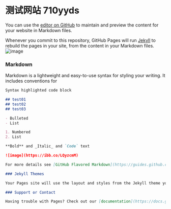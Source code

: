 # 测试网站 710yyds

You can use the [editor on GitHub](https://github.com/XingkongGZS/test-website/edit/gh-pages/index.md) to maintain and preview the content for your website in Markdown files.

Whenever you commit to this repository, GitHub Pages will run [Jekyll](https://jekyllrb.com/) to rebuild the pages in your site, from the content in your Markdown files.
![image](https://ibb.co/LQyzcmM)
### Markdown

Markdown is a lightweight and easy-to-use syntax for styling your writing. It includes conventions for

```markdown
Syntax highlighted code block

## test01
## test02
## test03

- Bulleted
- List

1. Numbered
2. List

**Bold** and _Italic_ and `Code` text

![image](https://ibb.co/LQyzcmM)

For more details see [GitHub Flavored Markdown](https://guides.github.com/features/mastering-markdown/).

### Jekyll Themes

Your Pages site will use the layout and styles from the Jekyll theme you have selected in your [repository settings](https://github.com/XingkongGZS/test-website/settings/pages). The name of this theme is saved in the Jekyll `_config.yml` configuration file.

### Support or Contact

Having trouble with Pages? Check out our [documentation](https://docs.github.com/categories/github-pages-basics/) or [contact support](https://support.github.com/contact) and we’ll help you sort it out.
